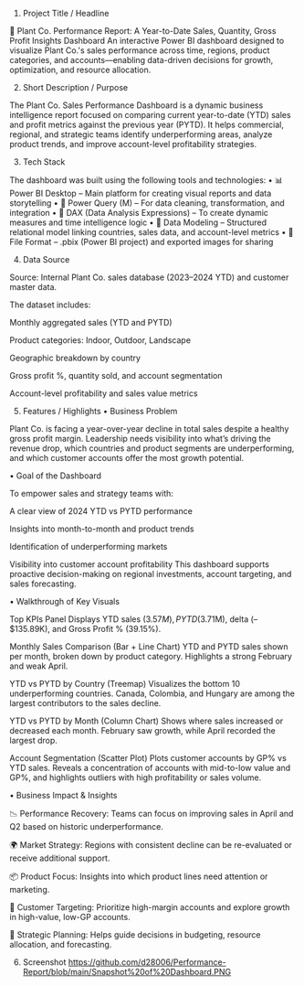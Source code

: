 1. Project Title / Headline

🌿 Plant Co. Performance Report: A Year-to-Date Sales, Quantity, Gross Profit Insights Dashboard
An interactive Power BI dashboard designed to visualize Plant Co.'s sales performance across time, regions, product categories, and accounts—enabling data-driven decisions for growth, optimization, and resource allocation.

2. Short Description / Purpose

The Plant Co. Sales Performance Dashboard is a dynamic business intelligence report focused on comparing current year-to-date (YTD) sales and profit metrics against the previous year (PYTD). It helps commercial, regional, and strategic teams identify underperforming areas, analyze product trends, and improve account-level profitability strategies.

3. Tech Stack

The dashboard was built using the following tools and technologies:
• 📊 Power BI Desktop – Main platform for creating visual reports and data storytelling
• 🔄 Power Query (M) – For data cleaning, transformation, and integration
• 🧠 DAX (Data Analysis Expressions) – To create dynamic measures and time intelligence logic
• 🧩 Data Modeling – Structured relational model linking countries, sales data, and account-level metrics
• 📁 File Format – .pbix (Power BI project) and exported images for sharing

4. Data Source

Source: Internal Plant Co. sales database (2023–2024 YTD) and customer master data.

The dataset includes:

Monthly aggregated sales (YTD and PYTD)

Product categories: Indoor, Outdoor, Landscape

Geographic breakdown by country

Gross profit %, quantity sold, and account segmentation

Account-level profitability and sales value metrics

5. Features / Highlights
• Business Problem

Plant Co. is facing a year-over-year decline in total sales despite a healthy gross profit margin. Leadership needs visibility into what’s driving the revenue drop, which countries and product segments are underperforming, and which customer accounts offer the most growth potential.

• Goal of the Dashboard

To empower sales and strategy teams with:

A clear view of 2024 YTD vs PYTD performance

Insights into month-to-month and product trends

Identification of underperforming markets

Visibility into customer account profitability
This dashboard supports proactive decision-making on regional investments, account targeting, and sales forecasting.

• Walkthrough of Key Visuals

Top KPIs Panel
Displays YTD sales ($3.57M), PYTD ($3.71M), delta (–$135.89K), and Gross Profit % (39.15%).

Monthly Sales Comparison (Bar + Line Chart)
YTD and PYTD sales shown per month, broken down by product category. Highlights a strong February and weak April.

YTD vs PYTD by Country (Treemap)
Visualizes the bottom 10 underperforming countries. Canada, Colombia, and Hungary are among the largest contributors to the sales decline.

YTD vs PYTD by Month (Column Chart)
Shows where sales increased or decreased each month. February saw growth, while April recorded the largest drop.

Account Segmentation (Scatter Plot)
Plots customer accounts by GP% vs YTD sales. Reveals a concentration of accounts with mid-to-low value and GP%, and highlights outliers with high profitability or sales volume.

• Business Impact & Insights

📉 Performance Recovery: Teams can focus on improving sales in April and Q2 based on historic underperformance.

🌍 Market Strategy: Regions with consistent decline can be re-evaluated or receive additional support.

📦 Product Focus: Insights into which product lines need attention or marketing.

👥 Customer Targeting: Prioritize high-margin accounts and explore growth in high-value, low-GP accounts.

🎯 Strategic Planning: Helps guide decisions in budgeting, resource allocation, and forecasting.

6. Screenshot
   https://github.com/d28006/Performance-Report/blob/main/Snapshot%20of%20Dashboard.PNG
